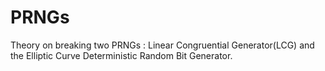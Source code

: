 # PRNGs
Theory on breaking two PRNGs : Linear Congruential Generator(LCG) and the Elliptic Curve Deterministic Random Bit Generator.
